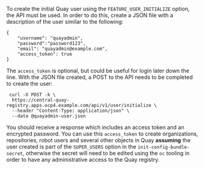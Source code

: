 To create the initial Quay user using the `FEATURE_USER_INITIALIZE` option, the API must be used. In order to do this, create a JSON file with a description of the user similar to the following:

```
{
    "username": "quayadmin",
    "password":"password123",
    "email": "quayadmin@example.com",
    "access_token": true
}
```

The `access_token` is optional, but could be useful for login later down the line. With the JSON file created, a POST to the API needs to be completed to create the user:

```
 curl -X POST -k \
  https://central-quay-registry.apps.ocp4.example.com/api/v1/user/initialize \
  --header "Content-Type: application/json" \
  --data @quayadmin-user.json
```

You should receive a response which includes an access token and an encrypted password. You can use this `access_token` to create organizations, repositories, robot users and several other objects in Quay **assuming** the user created is part of the `SUPER_USERS` option in the `init-config-bundle-secret`, otherwise the secret will need to be edited using the `oc` tooling in order to have any administrative access to the Quay registry.